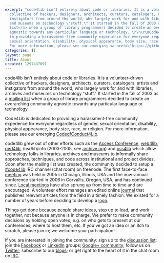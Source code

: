 ```yaml
---
excerpt: "code4lib isn't entirely about code or libraries. It is a volunteer-driven
  collective of hackers, designers, architects, curators, catalogers, artists and
  instigators from around the world, who largely work for and with libraries, archives
  and museums on technology \"stuff.\" It started in the fall of 2003 as a <a href=\"https://listserv.nd.edu/cgi-bin/wa?A0=CODE4LIB\">mailing
  list</a> when a group of library programmers decided to create an overarching community
  agnostic towards any particular language or technology. \r\n\r\nCode4Lib is dedicated
  to providing a harassment-free community experience for everyone regardless of gender,
  sexual orientation, disability, physical appearance, body size, race, or religion.
  For more information, please see our emerging <a href=\"https://github.com/code4lib/antiharassment-policy/blob/master/code_of_conduct.md\">CodeofConduct4Lib</a>.\r\n\r\n"
categories: []
layout: page
title: About
created: 1297437091
---
```

code4lib isn't entirely about code or libraries. It is a volunteer-driven collective of hackers, designers, architects, curators, catalogers, artists and instigators from around the world, who largely work for and with libraries, archives and museums on technology "stuff." It started in the fall of 2003 as a <a href="https://lists.clir.org/cgi-bin/wa?A0=CODE4LIB">mailing list</a> when a group of library programmers decided to create an overarching community agnostic towards any particular language or technology. 

Code4Lib is dedicated to providing a harassment-free community experience for everyone regardless of gender, sexual orientation, disability, physical appearance, body size, race, or religion. For more information, please see our emerging <a href="https://github.com/code4lib/antiharassment-policy/blob/master/code_of_conduct.md">CodeofConduct4Lib</a>.

code4lib grew out of other efforts such as the <a href="http://etig.wordpress.com/access/">Access Conference</a>, <a href="http://lists.webjunction.org/web4lib/">web4lib</a>, <a href="http://perl4lib.perl.org/">perl4lib</a>, /usr/lib/info (2003-2005, see <a href="http://web.archive.org/web/20050525004058/http://usrlib.info/">archive.org</a>) and <a href="http://oss4lib.org/">oss4lib</a> which allow technology folks in libraries, archives and museums to informally share approaches, techniques, and code across institutional and project divides. Soon after the mailing list was created, the community decided to setup a <a href="http://code4lib.org/irc">#code4lib</a> IRC channel (chat room) on freenode. The first face-to-face <a href="http://code4lib.org/conference">meeting</a> was held in 2005 in Chicago, Illinois, USA and the now-annual conference started in 2006 in Corvallis, Oregon, USA, and has continued since. <a href="http://code4lib.org/local">Local meetings</a> have also sprung up from time to time and are encouraged.  A volunteer effort manages an edited online <a href="http://journal.code4lib.org">journal</a> that publishes relevant articles from the field in a timely fashion. We existed for a number of years before deciding to develop a <a href="/logo/">logo</a>.

Things get done because people share ideas, step up to lead, and work together, not because anyone is in charge. We prefer to make community decisions by holding open votes, e.g. on who gets to present at our conferences, where to host them, etc. If you've got an idea or an itch to scratch, please join in; we welcome your participation!

If you are interested in joining the community: sign up to the <a href="https://lists.clir.org/cgi-bin/wa?A0=CODE4LIB">discussion list</a>; join the <a href="https://www.facebook.com/group.php?gid=2239622626">Facebook</a> or <a href="http://www.linkedin.com/groups?gid=134499">LinkedIn</a> groups; <a href="https://plus.google.com/u/0/communities/114587042187424680647">Google+ community</a>; follow us on <a href="http://twitter.com/code4lib">Twitter</a>; subscribe to our <a href="http://planet.code4lib.org/">blogs</a>; or get right to the heart of it in the chat room on <a href="http://code4lib.org/irc">IRC</a>. 
